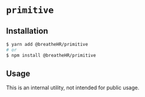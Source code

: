 # `primitive`

## Installation

```sh
$ yarn add @breatheHR/primitive
# or
$ npm install @breatheHR/primitive
```

## Usage

This is an internal utility, not intended for public usage.
